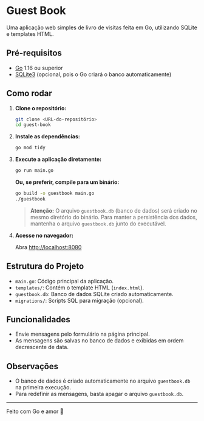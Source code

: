 # Guest Book

Uma aplicação web simples de livro de visitas feita em Go, utilizando SQLite e templates HTML.

## Pré-requisitos

- [Go](https://golang.org/dl/) 1.16 ou superior
- [SQLite3](https://www.sqlite.org/download.html) (opcional, pois o Go criará o banco automaticamente)

## Como rodar

1. **Clone o repositório:**

   ```sh
   git clone <URL-do-repositório>
   cd guest-book
   ```

2. **Instale as dependências:**

   ```sh
   go mod tidy
   ```

3. **Execute a aplicação diretamente:**

   ```sh
   go run main.go
   ```

   **Ou, se preferir, compile para um binário:**

   ```sh
   go build -o guestbook main.go
   ./guestbook
   ```

   > **Atenção:** O arquivo `guestbook.db` (banco de dados) será criado no mesmo diretório do binário. Para manter a persistência dos dados, mantenha o arquivo `guestbook.db` junto do executável.

4. **Acesse no navegador:**

   Abra [http://localhost:8080](http://localhost:8080)

## Estrutura do Projeto

- `main.go`: Código principal da aplicação.
- `templates/`: Contém o template HTML (`index.html`).
- `guestbook.db`: Banco de dados SQLite criado automaticamente.
- `migrations/`: Scripts SQL para migração (opcional).

## Funcionalidades

- Envie mensagens pelo formulário na página principal.
- As mensagens são salvas no banco de dados e exibidas em ordem decrescente de data.

## Observações

- O banco de dados é criado automaticamente no arquivo `guestbook.db` na primeira execução.
- Para redefinir as mensagens, basta apagar o arquivo `guestbook.db`.

---

Feito com Go e amor 💚